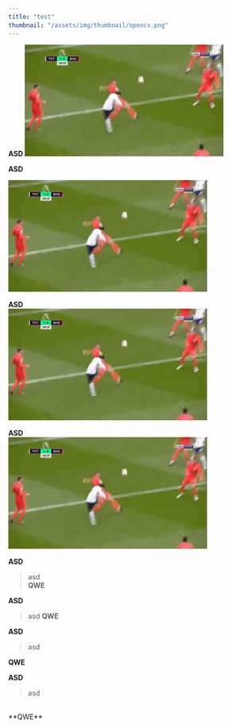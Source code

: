```yaml
---
title: "test"
thumbnail: "/assets/img/thumbnail/opencv.png"
---
```

**ASD**
![alt text](../../assets/img/opencv/001.jpg)

**ASD**

![alt text](../../assets/img/opencv/001.jpg)

**ASD**<br/>
![alt text](../../assets/img/opencv/001.jpg)

**ASD**
<br/>
![alt text](../../assets/img/opencv/001.jpg)

**ASD**
>asd<br/>
**QWE**

**ASD**
>asd
**QWE**

**ASD**
>asd

**QWE**

**ASD**
>asd
<br/>
**QWE**